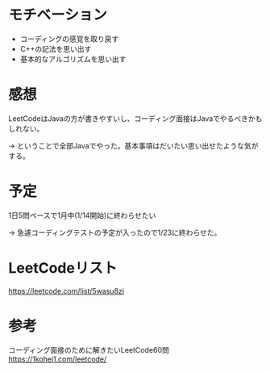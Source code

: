 # モチベーション
- コーディングの感覚を取り戻す
- C++の記法を思い出す
- 基本的なアルゴリズムを思い出す

# 感想
LeetCodeはJavaの方が書きやすいし、コーディング面接はJavaでやるべきかもしれない。

-> ということで全部Javaでやった。基本事項はだいたい思い出せたような気がする。

# 予定
1日5問ペースで1月中(1/14開始)に終わらせたい

-> 急遽コーディングテストの予定が入ったので1/23に終わらせた。

# LeetCodeリスト
https://leetcode.com/list/5wasu8zi

# 参考
コーディング面接のために解きたいLeetCode60問
https://1kohei1.com/leetcode/
